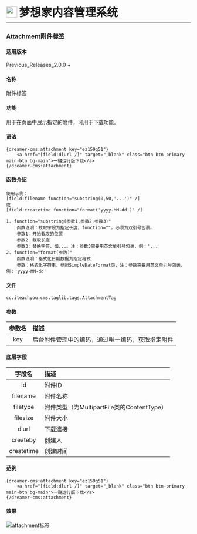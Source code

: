 <div style="display: flex;">
	<img src="https://oss.iteachyou.cc/logo.png" height="30" />
	<div style="margin-left: 5px; font-size: 30px; line-height: 30px; font-weight: bold;">梦想家内容管理系统</div>
</div>

----------
### Attachment附件标签

#### 适用版本
<p>
Previous_Releases_2.0.0 + 
</p>

#### 名称
<p>
附件标签
</p>

#### 功能
<p>
用于在页面中展示指定的附件，可用于下载功能。
</p>

#### 语法
```html?linenums
{dreamer-cms:attachment key="ez159g51"}
	<a href="[field:dlurl /]" target="_blank" class="btn btn-primary main-btn bg-main">一键运行版下载</a>
{/dreamer-cms:attachment}
```

#### 函数介绍
```html?linenums
使用示例：
[field:filename function="substring(0,50,'...')" /]
或
[field:createtime function="format('yyyy-MM-dd')" /]

1. function="substring(参数1,参数2,参数3)"
    函数说明：截取字段为指定长度，function=""，必须为双引号包裹。
    参数1：开始截取的位置
    参数2：截取长度
    参数3：替换字符，如...。注：参数3需要用英文单引号包裹，例：'...'
2. function="format(参数)"
    函数说明：格式化日期数据为指定格式
    参数：格式化字符串，参照SimpleDateFormat类，注：参数需要用英文单引号包裹，例：'yyyy-MM-dd'
```

#### 文件
```java?linenums
cc.iteachyou.cms.taglib.tags.AttachmentTag
```

#### 参数
参数名|描述
:--:|:--
key|后台附件管理中的编码，通过唯一编码，获取指定附件

#### 底层字段
字段名|描述
:--:|:--
id|附件ID
filename|附件名称
filetype|附件类型（为MultipartFile类的ContentType）
filesize|附件大小
dlurl|下载连接
createby|创建人
createtime|创建时间

#### 范例
```html?linenums
{dreamer-cms:attachment key="ez159g51"}
	<a href="[field:dlurl /]" target="_blank" class="btn btn-primary main-btn bg-main">一键运行版下载</a>
{/dreamer-cms:attachment}
```

#### 效果
![attachment标签](https://oss.iteachyou.cc/20191225142748.png "attachment标签")
